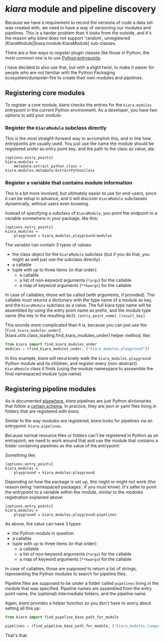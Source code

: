 # *kiara* module and pipeline discovery

Because we have a requirement to record the versions of code a data set was created with, we need to have a way of versioning our modules and pipelines. This is a harder problem than it looks from the outside, and it's the reason why *kiara* does not support 'random', unregistered [KiaraModule][kiara.module.KiaraModule] sub-classes.

There are a few ways to register plugin classes like those in Python, the most common one is to use [Python entrypoints](https://packaging.python.org/specifications/entry-points/).

I have decided to also use that, but with a slight twist, to make it easier for people who are not familiar with the Python Packaging ecosystem/dumpster-fire to create their own modules and pipelines.

## Registering core modules

To register a core module, *kiara* checks the entries for the ``kiara.modules`` entrypoint in the current Python environment. As a developer, you have two options to add your module:

### Register the ``KiaraModule`` subclass directly

This is the most straight-forward way to accomplish this, and in line how entrypoints are usually used. You just use the name the module should be registered under as entry point key, and the path to the class as value, ala:

```
[options.entry_points]
kiara.modules =
    metadata.extract_python_class = kiara.modules.metadata:ExtractPythonClass
```

### Register a variable that contains module information

This is a bit more involved, but ultimately easier to use for end-users, since it can be setup in advance, and it will discover ``KiaraModule`` subclasses dynamically, without users even knowing.

Instead of specifying a subclass of ``KiaraModule``, you point the endpoint to a variable somewhere in your package, like this:

```
[options.entry_points]
kiara.modules =
    playground = kiara_modules.playground:modules
```

The variable can contain 3 types of values:

 - the class object for the ``KiaraModule`` subclass (but if you do that, you might as well just use the subclass directly)
 - a callable
 - tuple with up to three items (in that order):
    - a callable
    - a list of non-keyword arguments (``*args``) for the callable
    - a map of keyword arguments (``**kwargs``) for the callable

In case of callables, those will be called (with arguments, if provided). The callable must returns a dictionary with the type name of a module as key, and the ``KiaraModule`` subclass as a value. The full kiara type name will be assembled by using the entry point name as prefix, and the module type name (the key in the resulting dict): ``[entry_point_name].[result_key]``.

This sounds more complicated than it is, because you can just use the [``find_kiara_modules_under``][kiara.utils.class_loading.find_kiara_modules_under] helper method, like:

```python
from kiara import find_kiara_modules_under
modules = (find_kiara_modules_under, ["kiara_modules.playground"])
```

In this example, *kiara* will recursively walk the ``kiara_modules.playground`` Python module and its children, and register every (non-abstract) ``KiaraModule`` class it finds (using the module namespace to asssemble the final namespaced module type name).


## Registering pipeline modules

As is documented [elsewhere](/modules/pipeline_modules), *kiara* pipelines are just Python dictionaries
that follow a [certain schema](/development/entities/modules/#pipelinemoduleconfig). In practice, they are json or yaml files living in folders that are registered with *kiara*.

Similar to the way modules are registered, *kiara* looks for pipelines via an entrypoint: ``kiara.pipelines``.

Because normal resource files or folders can't be registered in Python as an entrypoint, we need to work
around that and use the module that contains a folder containing pipelines as the value of the entrypoint:

Something like:

```
[options.entry_points]
kiara.modules =
    playground = kiara_modules:playground
```

Depending on how the package is set up, this might or might not work (the reason being 'namespaced packages', if you must know). It's safer to point the entrypoint to a variable within the module, similar to the modules registration explained above:

```
[options.entry_points]
kiara.modules =
    playground = kiara_modules.playground:pipelines
```

As above, the value can have 3 types:

 - the Python module in question
 - a callable
 - tuple with up to three items (in that order):
    - a callable
    - a list of non-keyword arguments (``*args``) for the callable
    - a map of keyword arguments (``**kwargs``) for the callable

In case of callables, those are supposed to return a list of strings, representing the Python modules to search for pipeline files.

Pipeline files are supposed to be under a folder called ``pipelines`` living in the module that was specified. Pipeline names are assembled from the entry point name, the (optional) intermediate folders, and the pipeline name.

Again, *kiara* provides a helper function so you don't have to worry about setting all this up:

```python
from kiara import find_pipeline_base_path_for_module

pipelines = (find_pipeline_base_path_for_module, ["kiara_modules.language_processing"])
```

That's that.

